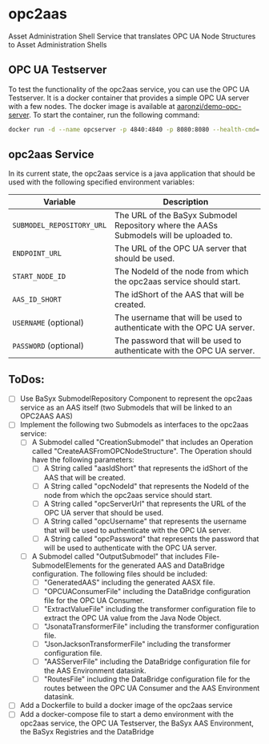 # opc2aas
Asset Administration Shell Service that translates OPC UA Node Structures to Asset Administration Shells

## OPC UA Testserver

To test the functionality of the opc2aas service, you can use the OPC UA Testserver. It is a docker container that provides a simple OPC UA server with a few nodes. The docker image is available at [aaronzi/demo-opc-server](https://hub.docker.com/r/aaronzi/demo-opc-server).
To start the container, run the following command:

```bash
docker run -d --name opcserver -p 4840:4840 -p 8080:8080 --health-cmd='curl -f http://localhost:8080/health || exit 1' --health-interval=10s --health-timeout=5s --health-retries=3 --restart always aaronzi/demo-opc-server:v1.0.0
```

## opc2aas Service

In its current state, the opc2aas service is a java application that should be used with the following specified environment variables:

| Variable                  | Description                                                                            |
|---------------------------|----------------------------------------------------------------------------------------|
| `SUBMODEL_REPOSITORY_URL` | The URL of the BaSyx Submodel Repository where the AASs Submodels will be uploaded to. |
| `ENDPOINT_URL`            | The URL of the OPC UA server that should be used.                                      |
| `START_NODE_ID`           | The NodeId of the node from which the opc2aas service should start.                    |
| `AAS_ID_SHORT`            | The idShort of the AAS that will be created.                                           |
| `USERNAME` (optional)     | The username that will be used to authenticate with the OPC UA server.                 |
| `PASSWORD` (optional)     | The password that will be used to authenticate with the OPC UA server.                 |

## ToDos:

- [ ] Use BaSyx SubmodelRepository Component to represent the opc2aas service as an AAS itself (two Submodels that will be linked to an OPC2AAS AAS)
- [ ] Implement the following two Submodels as interfaces to the opc2aas service:
  - [ ] A Submodel called "CreationSubmodel" that includes an Operation called "CreateAASFromOPCNodeStructure". The Operation should have the following parameters:
    - [ ] A String called "aasIdShort" that represents the idShort of the AAS that will be created.
    - [ ] A String called "opcNodeId" that represents the NodeId of the node from which the opc2aas service should start.
    - [ ] A String called "opcServerUrl" that represents the URL of the OPC UA server that should be used.
    - [ ] A String called "opcUsername" that represents the username that will be used to authenticate with the OPC UA server.
    - [ ] A String called "opcPassword" that represents the password that will be used to authenticate with the OPC UA server.
  - [ ] A Submodel called "OutputSubmodel" that includes File-SubmodelElements for the generated AAS and DataBridge configuration. The following files should be included:
    - [ ] "GeneratedAAS" including the generated AASX file.
    - [ ] "OPCUAConsumerFile" including the DataBridge configuration file for the OPC UA Consumer.
    - [ ] "ExtractValueFile" including the transformer configuration file to extract the OPC UA value from the Java Node Object.
    - [ ] "JsonataTransformerFile" including the transformer configuration file.
    - [ ] "JsonJacksonTransformerFile" including the transformer configuration file.
    - [ ] "AASServerFile" including the DataBridge configuration file for the AAS Environment datasink.
    - [ ] "RoutesFile" including the DataBridge configuration file for the routes between the OPC UA Consumer and the AAS Environment datasink.
- [ ] Add a Dockerfile to build a docker image of the opc2aas service
- [ ] Add a docker-compose file to start a demo environment with the opc2aas service, the OPC UA Testserver, the BaSyx AAS Environment, the BaSyx Registries and the DataBridge

